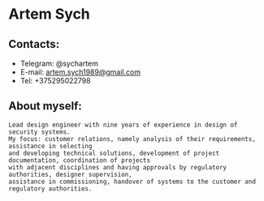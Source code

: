 # Artem Sych

## Contacts:
  * Telegram: @sychartem
  * E-mail: artem.sych1989@gmail.com   
  * Tel: +375295022798

## About myself:
    Lead design engineer with nine years of experience in design of security systems. 
    My focus: customer relations, namely analysis of their requirements, assistance in selecting 
    and developing technical solutions, development of project documentation, coordination of projects 
    with adjacent disciplines and having approvals by regulatory authorities, designer supervision, 
    assistance in commissioning, handover of systems to the customer and regulatory authorities. 

  


